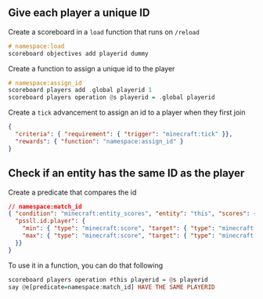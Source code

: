 ## Give each player a unique ID
Create a scoreboard in a `load` function that runs on `/reload`
```hs
# namespace:load
scoreboard objectives add playerid dummy
```
Create a function to assign a unique id to the player
```hs
# namespace:assign_id
scoreboard players add .global playerid 1
scoreboard players operation @s playerid = .global playerid
```
Create a `tick` advancement to assign an id to a player when they first join
```json
{
  "criteria": { "requirement": { "trigger": "minecraft:tick" }},
  "rewards": { "function": "namespace:assign_id" }
}
```
## Check if an entity has the same ID as the player
Create a predicate that compares the id
```json
// namespace:match_id
{ "condition": "minecraft:entity_scores", "entity": "this", "scores": {
  "pssll.id.player": {
    "min": { "type": "minecraft:score", "target": { "type": "minecraft:fixed", "name": "#this" }, "score": "playerid" },
    "max": { "type": "minecraft:score", "target": { "type": "minecraft:fixed", "name": "#this" }, "score": "playerid" }
  }}
}
```
To use it in a function, you can do that following
```hs
scoreboard players operation #this playerid = @s playerid
say @e[predicate=namespace:match_id] HAVE THE SAME PLAYERID
```
